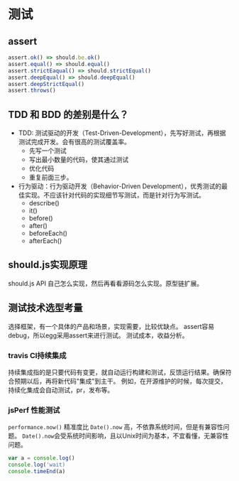 # 测试

## assert
```javascript
assert.ok() => should.be.ok()
assert.equal() => should.equal()
assert.strictEaqual() => should.strictEqual()
assert.deepEqual() => should.deepEqual()
assert.deepStrictEqual()
assert.throws()
```

## TDD 和 BDD 的差别是什么？
- TDD: 测试驱动的开发（Test-Driven-Development），先写好测试，再根据测试完成开发。会有很高的测试覆盖率。
  - 先写一个测试
  - 写出最小数量的代码，使其通过测试
  - 优化代码
  - 重复前面三步。
- 行为驱动：行为驱动开发（Behavior-Driven Development），优秀测试的最佳实现。不应该针对代码的实现细节写测试，而是针对行为写测试。
  - describe()
  - it()
  - before()
  - after()
  - beforeEach()
  - afterEach()

## should.js实现原理
should.js API 自己怎么实现，然后再看看源码怎么实现。原型链扩展。

## 测试技术选型考量
选择框架，有一个具体的产品和场景，实现需要，比较优缺点。
assert容易debug，所以egg采用assert来进行测试。
测试成本，收益分析。


### travis CI持续集成
持续集成指的是只要代码有变更，就自动运行构建和测试，反馈运行结果。确保符合预期以后，再将新代码"集成"到主干。
例如，在开源维护的时候，每次提交，持续化集成会自动测试，pr，发布等。

### jsPerf 性能测试
`performance.now()` 精准度比 `Date().now` 高，不依靠系统时间，但是有兼容性问题。
`Date().now`会受系统时间影响，且以Unix时间为基本，不宜看懂，无兼容性问题。
```javascript
var a = console.log()
console.log('wait)
console.timeEnd(a)
```